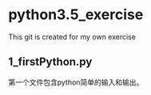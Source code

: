 # python3.5_exercise
This git is created for my own exercise
## 1_firstPython.py
第一个文件包含python简单的输入和输出。